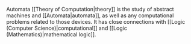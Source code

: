 Automata [[Theory of Computation|theory]] is the study of abstract machines and [[Automata|automata]], as well as any computational problems related to those devices. It has close connections with [[Logic (Computer Science)|computational]] and [[Logic (Mathematics)|mathematical logic]].